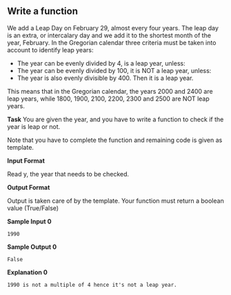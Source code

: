 ## Write a function

We add a Leap Day on February 29, almost every four years. The leap day is an extra, or intercalary day and we add it to the shortest month of the year, February. 
In the Gregorian calendar three criteria must be taken into account to identify leap years:

- The year can be evenly divided by 4, is a leap year, unless:
- The year can be evenly divided by 100, it is NOT a leap year, unless:
- The year is also evenly divisible by 400. Then it is a leap year.

This means that in the Gregorian calendar, the years 2000 and 2400 are leap years, while 1800, 1900, 2100, 2200, 2300 and 2500 are NOT leap years.

**Task** 
You are given the year, and you have to write a function to check if the year is leap or not.

Note that you have to complete the function and remaining code is given as template.

**Input Format**

Read y, the year that needs to be checked.

**Output Format**

Output is taken care of by the template. Your function must return a boolean value (True/False)

**Sample Input 0**

`1990`

**Sample Output 0**

`False`

**Explanation 0**

`1990 is not a multiple of 4 hence it's not a leap year.`
